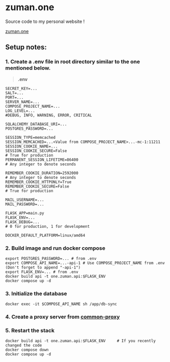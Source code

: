 # zuman.one
Source code to my personal website !

[zuman.one](https://zuman.one)

## Setup notes:
### 1. Create a **.env** file in **root** directory similar to the one mentioned below.

>**.env**
```
SECRET_KEY=...
SALT=...
PORT=...
SERVER_NAME=...
COMPOSE_PROJECT_NAME=...
LOG_LEVEL=...
#DEBUG, INFO, WARNING, ERROR, CRITICAL

SQLALCHEMY_DATABASE_URI=...
POSTGRES_PASSWORD=...

SESSION_TYPE=memcached
SESSION_MEMCACHED=...<Value from COMPOSE_PROJECT_NAME>...-mc-1:11211
SESSION_COOKIE_NAME=...
SESSION_COOKIE_SECURE=False
# True for production
PERMANENT_SESSION_LIFETIME=86400
# Any integer to denote seconds

REMEMBER_COOKIE_DURATION=2592000
# Any integer to denote seconds
REMEMBER_COOKIE_HTTPONLY=True
REMEMBER_COOKIE_SECURE=False
# True for production

MAIL_USERNAME=...
MAIL_PASSWORD=...

FLASK_APP=main.py
FLASK_ENV=...
FLASK_DEBUG=...
# 0 for production, 1 for development

DOCKER_DEFAULT_PLATFORM=linux/amd64
```

### 2. Build image and run docker compose

```
export POSTGRES_PASSWORD=... # from .env
export COMPOSE_API_NAME=...-api-1 # Use COMPOSE_PROJECT_NAME from .env (Don't forget to append "-api-1")
export FLASK_ENV=... # from .env
docker build api -t one.zuman.api:$FLASK_ENV
docker compose up -d
```

### 3. Initialize the database

```
docker exec -it $COMPOSE_API_NAME sh /app/db-sync
```

### 4. Create a proxy server from [common-proxy](https://github.com/zuman/common-proxy)

### 5. Restart the stack
```
docker build api -t one.zuman.api:$FLASK_ENV     # If you recently changed the code
docker compose down
docker compose up -d
```
